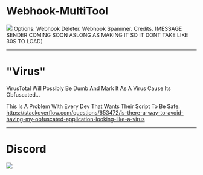 # Webhook-MultiTool
<img src="https://cdn.discordapp.com/attachments/1012351170502733876/1012352702912659486/unknown.png" />
Options:
Webhook Deleter.
Webhook Spammer.
Credits.
(MESSAGE SENDER COMING SOON ASLONG AS MAKING IT SO IT DONT TAKE LIKE 30S TO LOAD)

----------
# "Virus"
VirusTotal Will Possibly Be Dumb And Mark It As A Virus Cause Its Obfuscated...

This Is A Problem With Every Dev That Wants Their Script To Be Safe.
https://stackoverflow.com/questions/653472/is-there-a-way-to-avoid-having-my-obfuscated-application-looking-like-a-virus

----------
# Discord

<img src="https://discord.c99.nl/widget/theme-1/909623557670187090.png" />
